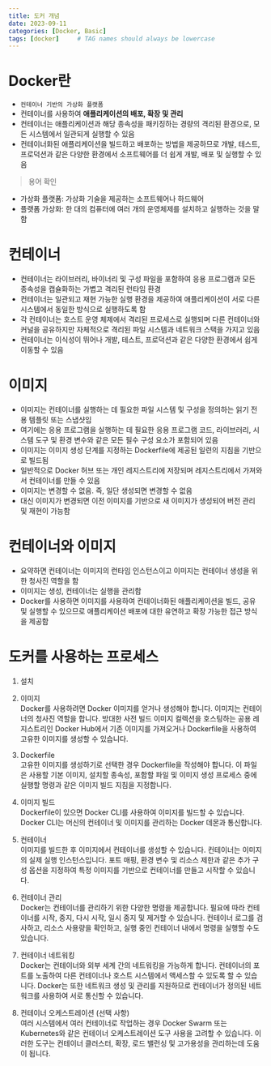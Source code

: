 ```yaml
---
title: 도커 개념
date: 2023-09-11
categories: [Docker, Basic]
tags: [docker]     # TAG names should always be lowercase
---
```


# Docker란

- `컨테이너 기반의 가상화 플랫폼`
- 컨테이너를 사용하여 **애플리케이션의 배포, 확장 및 관리**
- 컨테이너는 애플리케이션과 해당 종속성을 패키징하는 경량의 격리된 환경으로, 모든 시스템에서 일관되게 실행할 수 있음
- 컨테이너화된 애플리케이션을 빌드하고 배포하는 방법을 제공하므로 개발, 테스트, 프로덕션과 같은 다양한 환경에서 소프트웨어를 더 쉽게 개발, 배포 및 실행할 수 있음

> 용어 확인
- 가상화 플랫폼: 가상화 기술을 제공하는 소프트웨어나 하드웨어
- 플랫폼 가상화: 한 대의 컴퓨터에 여러 개의 운영체제를 설치하고 실행하는 것을 말함

# 컨테이너

- 컨테이너는 라이브러리, 바이너리 및 구성 파일을 포함하여 응용 프로그램과 모든 종속성을 캡슐화하는 가볍고 격리된 런타임 환경
- 컨테이너는 일관되고 재현 가능한 실행 환경을 제공하여 애플리케이션이 서로 다른 시스템에서 동일한 방식으로 실행하도록 함
- 각 컨테이너는 호스트 운영 체제에서 격리된 프로세스로 실행되며 다른 컨테이너와 커널을 공유하지만 자체적으로 격리된 파일 시스템과 네트워크 스택을 가지고 있음
- 컨테이너는 이식성이 뛰어나 개발, 테스트, 프로덕션과 같은 다양한 환경에서 쉽게 이동할 수 있음

# 이미지

- 이미지는 컨테이너를 실행하는 데 필요한 파일 시스템 및 구성을 정의하는 읽기 전용 템플릿 또는 스냅샷임
- 여기에는 응용 프로그램을 실행하는 데 필요한 응용 프로그램 코드, 라이브러리, 시스템 도구 및 환경 변수와 같은 모든 필수 구성 요소가 포함되어 있음
- 이미지는 이미지 생성 단계를 지정하는 Dockerfile에 제공된 일련의 지침을 기반으로 빌드됨
- 일반적으로 Docker 허브 또는 개인 레지스트리에 저장되며 레지스트리에서 가져와서 컨테이너를 만들 수 있음
- 이미지는 변경할 수 없음. 즉, 일단 생성되면 변경할 수 없음
- 대신 이미지가 변경되면 이전 이미지를 기반으로 새 이미지가 생성되어 버전 관리 및 재현이 가능함

# 컨테이너와 이미지

- 요약하면 컨테이너는 이미지의 런타임 인스턴스이고 이미지는 컨테이너 생성을 위한 청사진 역할을 함
- 이미지는 생성, 컨테이너는 실행을 관리함
- Docker를 사용하면 이미지를 사용하여 컨테이너화된 애플리케이션을 빌드, 공유 및 실행할 수 있으므로 애플리케이션 배포에 대한 유연하고 확장 가능한 접근 방식을 제공함

# 도커를 사용하는 프로세스

1.  설치
    
2.  이미지  
    Docker를 사용하려면 Docker 이미지를 얻거나 생성해야 합니다. 이미지는 컨테이너의 청사진 역할을 합니다. 방대한 사전 빌드 이미지 컬렉션을 호스팅하는 공용 레지스트리인 Docker Hub에서 기존 이미지를 가져오거나 Dockerfile을 사용하여 고유한 이미지를 생성할 수 있습니다.
    
3.  Dockerfile  
    고유한 이미지를 생성하기로 선택한 경우 Dockerfile을 작성해야 합니다. 이 파일은 사용할 기본 이미지, 설치할 종속성, 포함할 파일 및 이미지 생성 프로세스 중에 실행할 명령과 같은 이미지 빌드 지침을 지정합니다.
    
4.  이미지 빌드  
    Dockerfile이 있으면 Docker CLI를 사용하여 이미지를 빌드할 수 있습니다. Docker CLI는 머신의 컨테이너 및 이미지를 관리하는 Docker 데몬과 통신합니다.
    
5.  컨테이너  
    이미지를 빌드한 후 이미지에서 컨테이너를 생성할 수 있습니다. 컨테이너는 이미지의 실제 실행 인스턴스입니다. 포트 매핑, 환경 변수 및 리소스 제한과 같은 추가 구성 옵션을 지정하여 특정 이미지를 기반으로 컨테이너를 만들고 시작할 수 있습니다.
    
6.  컨테이너 관리  
    Docker는 컨테이너를 관리하기 위한 다양한 명령을 제공합니다. 필요에 따라 컨테이너를 시작, 중지, 다시 시작, 일시 중지 및 제거할 수 있습니다. 컨테이너 로그를 검사하고, 리소스 사용량을 확인하고, 실행 중인 컨테이너 내에서 명령을 실행할 수도 있습니다.
    
7.  컨테이너 네트워킹  
    Docker는 컨테이너와 외부 세계 간의 네트워킹을 가능하게 합니다. 컨테이너의 포트를 노출하여 다른 컨테이너나 호스트 시스템에서 액세스할 수 있도록 할 수 있습니다. Docker는 또한 네트워크 생성 및 관리를 지원하므로 컨테이너가 정의된 네트워크를 사용하여 서로 통신할 수 있습니다.
    
8.  컨테이너 오케스트레이션 (선택 사항)  
    여러 시스템에서 여러 컨테이너로 작업하는 경우 Docker Swarm 또는 Kubernetes와 같은 컨테이너 오케스트레이션 도구 사용을 고려할 수 있습니다. 이러한 도구는 컨테이너 클러스터, 확장, 로드 밸런싱 및 고가용성을 관리하는데 도움이 됩니다.